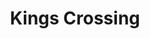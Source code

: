 ---
title: Kings Crossing
phone: (408) 564-5016
website: http://charitieshousing.org/kings-crossing-apartments/
management: Charities Housing Management
tags: []
---